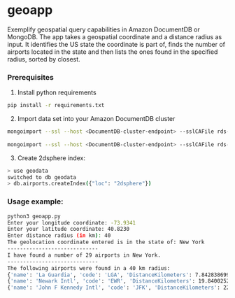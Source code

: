 # geoapp
Exemplify geospatial query capabilities in Amazon DocumentDB or MongoDB.
The app takes a geospatial coordinate and a distance radius as input. It identifies the US state the coordinate is part of, 
finds the number of airports located in the state and then lists the ones found in the specified radius, sorted by closest.

### Prerequisites
1. Install python requirements
```sh
pip install -r requirements.txt
```

2. Import data set into your Amazon DocumentDB cluster
```sh
mongoimport --ssl --host <DocumentDB-cluster-endpoint> --sslCAFile rds-combined-ca-bundle.pem -u <username> -p <password> -d geodata -c airports airports-us.json
  
mongoimport --ssl --host <DocumentDB-cluster-endpoint> --sslCAFile rds-combined-ca-bundle.pem -u <username> -p <password> -d geodata -c states states-us.json
```

3. Create 2dsphere index:
```sh
> use geodata
switched to db geodata
> db.airports.createIndex({"loc": "2dsphere"})
```

### Usage example:

```sh
python3 geoapp.py
Enter your longitude coordinate: -73.9341
Enter your latitude coordinate: 40.8230
Enter distance radius (in km): 40
The geolocation coordinate entered is in the state of: New York
-----------------------------
I have found a number of 29 airports in New York.
-----------------------------
The following airports were found in a 40 km radius:
{'name': 'La Guardia', 'code': 'LGA', 'DistanceKilometers': 7.84283869954285}
{'name': 'Newark Intl', 'code': 'EWR', 'DistanceKilometers': 19.840025284365467}
{'name': 'John F Kennedy Intl', 'code': 'JFK', 'DistanceKilometers': 22.389465314261685}
```
